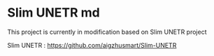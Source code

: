 # Slim UNETR md

This project is currently in modification based on Slim UNETR project

Slim UNETR : https://github.com/aigzhusmart/Slim-UNETR

